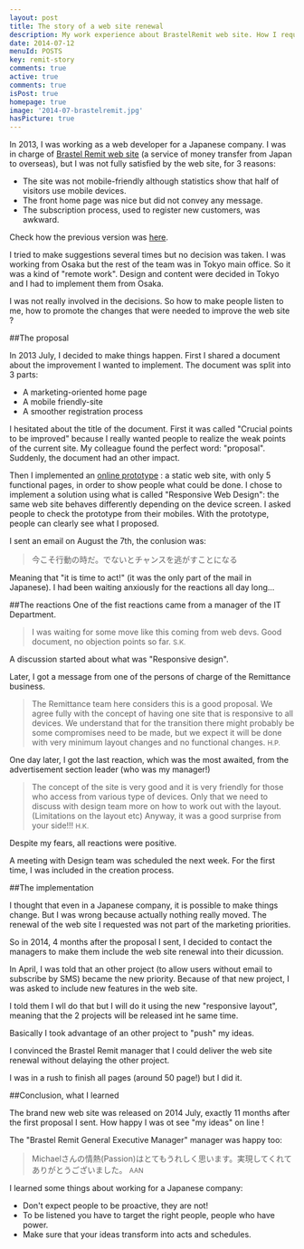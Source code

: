 ```yaml
---
layout: post
title: The story of a web site renewal
description: My work experience about BrastelRemit web site. How I requested the changes that were needed to improve the web site efficiency. 
date: 2014-07-12
menuId: POSTS
key: remit-story
comments: true
active: true
comments: true
isPost: true
homepage: true
image: '2014-07-brastelremit.jpg'
hasPicture: true
---
```


In 2013, I was working as a web developer for a Japanese company.
I was in charge of [Brastel Remit web site](http://brastelremit.jp) (a service of money transfer from Japan to overseas), but I was not fully satisfied by the web site, for 3 reasons:

* The site was not mobile-friendly although statistics show that half of visitors use mobile devices.
* The front home page was nice but did not convey any message.
* The subscription process, used to register new customers, was awkward.

Check how the previous version was [here](http://michaelrambeau.com/it/projects/brastelremit-v1/).

I tried to make suggestions several times but no decision was taken.
I was working from Osaka but the rest of the team was in Tokyo main office.
So it was a kind of "remote work".
Design and content were decided in Tokyo and I had to implement them from Osaka.  

I was not really involved in the decisions.
So how to make people listen to me, how to promote the changes that were needed to improve the web site ?



##The proposal

In 2013 July, I decided to make things happen.
First I shared a document about the improvement I wanted to implement.
The document was split into 3 parts:

* A marketing-oriented home page
* A mobile friendly-site
* A smoother registration process

I hesitated about the title of the document.
First it was called "Crucial points to be improved" because I really wanted people to realize the weak points of the current site.
My colleague found the perfect word: "proposal".
Suddenly, the document had an other impact.

Then I implemented an [online prototype](http://michaelrambeau.com/it/projects/brastelremit/) : a static web site, with only 5 functional pages, in order to show people what could be done.
I chose to implement a solution using what is called "Responsive Web Design": the same web site behaves differently depending on the device screen.
I asked people to check the prototype from their mobiles.
With the prototype, people can clearly see what I proposed.

I sent an email on August the 7th, the conlusion was:

> 今こそ行動の時だ。でないとチャンスを逃がすことになる

Meaning that "it is time to act!" (it was the only part of the mail in Japanese).
I had been waiting anxiously for the reactions all day long...

##The reactions
One of the fist reactions came from a manager of the IT Department.
>I was waiting for some move like this coming from web devs.
Good document, no objection points so far.
<small>S.K.</small>

A discussion started about what was "Responsive design".

Later, I got a message from one of the persons of charge of the Remittance business.

> The Remittance team here considers this is a good proposal.
We agree fully with the concept of having one site that is responsive to all devices.
We understand that for the transition there might probably be some compromises need to be made, 
but we expect it will be done with very minimum layout changes and no functional changes.
<small>H.P.</small>

One day later, I got the last reaction, which was the most awaited, from the advertisement section leader (who was my manager!)

> The concept of the site is very good and it is very friendly for  those who access from various type of devices.
Only that we need to discuss  with design team more on how to work out with the layout. (Limitations on the layout etc)
Anyway, it was a good surprise from your side!!!
 <small>H.K.</small>


Despite my fears, all reactions were positive.

A meeting with Design team was scheduled the next week.
For the first time, I was included in the creation process.



##The implementation

I thought that even in a Japanese company, it is possible to make things change.
But I was wrong because actually nothing really moved.
The renewal of the web site I requested was not part of the marketing priorities.

So in 2014, 4 months after the proposal I sent, I decided to contact the managers to make them include the web site renewal into their dicussion.

In April, I was told that an other project (to allow users without email to subscribe by SMS) became the new priority.
Because of that new project, I was asked to include new features in the web site.

I told them I wll do that but I will do it using the new "responsive layout", meaning that the 2 projects will be released int he same time.

Basically I took advantage of an other project to "push" my ideas.

I convinced the Brastel Remit manager that I could deliver the web site renewal without delaying the other project.

I was in a rush to finish all pages (around 50 page!) but I did it.



##Conclusion, what I learned

The brand new web site was released on 2014 July, exactly 11 months after the first proposal I sent.
How happy I was ot see "my ideas" on line !

The "Brastel Remit General Executive Manager" manager was happy too:

> Michaelさんの情熱(Passion)はとてもうれしく思います。実現してくれてありがとうございました。
 <small>AAN</small>


I learned some things about working for a Japanese company:

* Don't expect people to be proactive, they are not!
* To be listened you have to target the right people, people who have power.
* Make sure that your ideas transform into acts and schedules.
